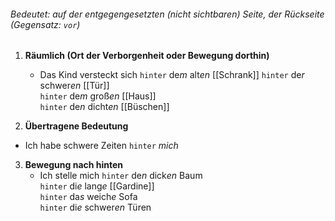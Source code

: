 ###### Bedeutet: auf der entgegengesetzten (nicht sichtbaren) Seite, der Rückseite (Gegensatz: `vor`)

1) **Räumlich (Ort der Verborgenheit oder Bewegung dorthin)**  
	-   Das Kind versteckt sich `hinter` de*m* alt*en* [[Schrank]]
                          `hinter` de*r* schwer*en* [[Tür]]  
                          `hinter` de*m* groß*en* [[Haus]]  
                          `hinter` de*n* dicht*en* [[Büschen]]  

2) **Übertragene Bedeutung**  
- Ich habe schwere Zeiten `hinter` *mich*

3) **Bewegung nach hinten**  
	-  Ich stelle mich `hinter` de*n* dick*en* Baum  
                   `hinter` di*e* lang*e* [[Gardine]]  
                   `hinter` da*s* weich*e* Sofa  
                   `hinter` di*e* schwer*en* Türen  